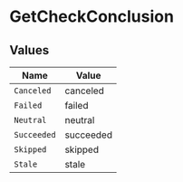 # GetCheckConclusion


## Values

| Name        | Value       |
| ----------- | ----------- |
| `Canceled`  | canceled    |
| `Failed`    | failed      |
| `Neutral`   | neutral     |
| `Succeeded` | succeeded   |
| `Skipped`   | skipped     |
| `Stale`     | stale       |